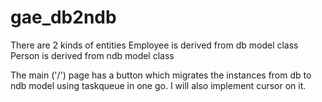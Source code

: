 # gae_db2ndb
There are 2 kinds of entities 
Employee is derived from db model class 
Person is derived from ndb model class

The main ('/') page has a button which migrates the instances from db to ndb model using taskqueue in one go.
I will also implement cursor on it.
